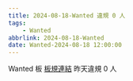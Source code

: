 ```yaml
---
title: 2024-08-18-Wanted 違規 0 人
tags:
    - Wanted
abbrlink: 2024-08-18-Wanted
date: Wanted-2024-08-18 12:00:00
---
```

Wanted 板 [板規連結](https://www.ptt.cc/bbs/Wanted/M.1608829773.A.D3B.html)
昨天違規 0 人
